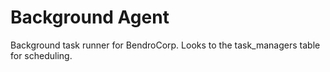 # Background Agent
Background task runner for BendroCorp. Looks to the task_managers table for scheduling.
